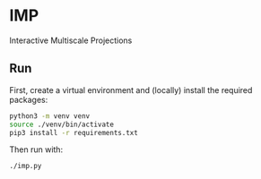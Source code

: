 # IMP

Interactive Multiscale Projections

## Run

First, create a virtual environment and (locally) install the required packages:

```bash
python3 -m venv venv
source ./venv/bin/activate
pip3 install -r requirements.txt
```

Then run with:
```bash
./imp.py
```
